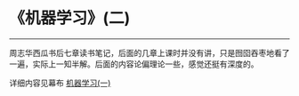 # 《机器学习》(二)
***
周志华西瓜书后七章读书笔记，后面的几章上课时并没有讲，只是囫囵吞枣地看了一遍，实际上一知半解。后面的内容论偏理论一些，感觉还挺有深度的。
  
详细内容见幕布 [机器学习(一)](https://www.mubucm.com/doc/NYJXFgcw8K)